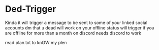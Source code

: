 # Ded-Trigger
Kinda it will trigger a message to be sent to some of your linked social accounts dm that u dead will work on your offline status will trigger if you are offline for more than a month on discord needs discord to work



read plan.txt to knOW my plen
